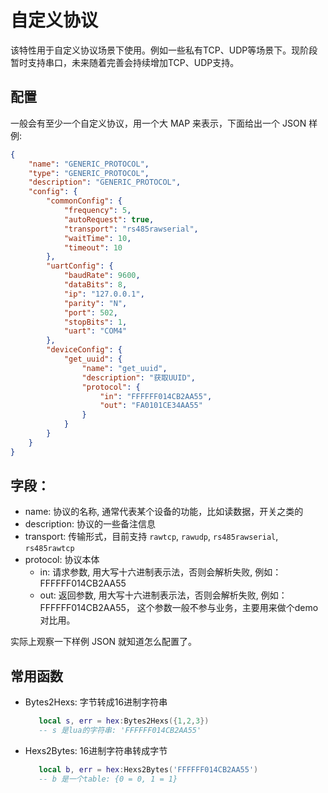 # 自定义协议
该特性用于自定义协议场景下使用。例如一些私有TCP、UDP等场景下。现阶段暂时支持串口，未来随着完善会持续增加TCP、UDP支持。

## 配置
一般会有至少一个自定义协议，用一个大 MAP 来表示，下面给出一个 JSON 样例:

```json
{
    "name": "GENERIC_PROTOCOL",
    "type": "GENERIC_PROTOCOL",
    "description": "GENERIC_PROTOCOL",
    "config": {
        "commonConfig": {
            "frequency": 5,
            "autoRequest": true,
            "transport": "rs485rawserial",
            "waitTime": 10,
            "timeout": 10
        },
        "uartConfig": {
            "baudRate": 9600,
            "dataBits": 8,
            "ip": "127.0.0.1",
            "parity": "N",
            "port": 502,
            "stopBits": 1,
            "uart": "COM4"
        },
        "deviceConfig": {
            "get_uuid": {
                "name": "get_uuid",
                "description": "获取UUID",
                "protocol": {
                    "in": "FFFFFF014CB2AA55",
                    "out": "FA0101CE34AA55"
                }
            }
        }
    }
}
```

## 字段：

- name: 协议的名称, 通常代表某个设备的功能，比如读数据，开关之类的
- description: 协议的一些备注信息
- transport: 传输形式，目前支持 `rawtcp`, `rawudp`, `rs485rawserial`, `rs485rawtcp`
- protocol: 协议本体
    - in: 请求参数, 用大写十六进制表示法，否则会解析失败, 例如：FFFFFF014CB2AA55
    - out: 返回参数, 用大写十六进制表示法，否则会解析失败, 例如：FFFFFF014CB2AA55， 这个参数一般不参与业务，主要用来做个demo对比用。

实际上观察一下样例 JSON 就知道怎么配置了。

## 常用函数
- Bytes2Hexs: 字节转成16进制字符串
  ```lua
     local s, err = hex:Bytes2Hexs({1,2,3})
     -- s 是lua的字符串: 'FFFFFF014CB2AA55'
  ```
- Hexs2Bytes: 16进制字符串转成字节
  ```lua
     local b, err = hex:Hexs2Bytes('FFFFFF014CB2AA55')
     -- b 是一个table: {0 = 0, 1 = 1}
  ```